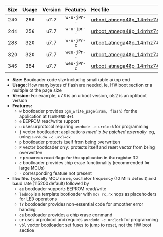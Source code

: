 |Size|Usage|Version|Features|Hex file|
|:-:|:-:|:-:|:-:|:--|
|240|256|u7.7|`w-u-jPr--`|[urboot_atmega48p_14mhz7456_460800bps_lednop_ur_vbl.hex](https://raw.githubusercontent.com/stefanrueger/urboot.hex/main/mcus/atmega48p/fcpu_14mhz7456/460800_bps/urboot_atmega48p_14mhz7456_460800bps_lednop_ur_vbl.hex)|
|244|256|u7.7|`w-u-jpr--`|[urboot_atmega48p_14mhz7456_460800bps_lednop_fr_ur_vbl.hex](https://raw.githubusercontent.com/stefanrueger/urboot.hex/main/mcus/atmega48p/fcpu_14mhz7456/460800_bps/urboot_atmega48p_14mhz7456_460800bps_lednop_fr_ur_vbl.hex)|
|288|320|u7.7|`w-u-jPr-c`|[urboot_atmega48p_14mhz7456_460800bps_lednop_fr_ce_ur_vbl.hex](https://raw.githubusercontent.com/stefanrueger/urboot.hex/main/mcus/atmega48p/fcpu_14mhz7456/460800_bps/urboot_atmega48p_14mhz7456_460800bps_lednop_fr_ce_ur_vbl.hex)|
|320|320|u7.7|`weu-jPr--`|[urboot_atmega48p_14mhz7456_460800bps_ee_lednop_fr_ur_vbl.hex](https://raw.githubusercontent.com/stefanrueger/urboot.hex/main/mcus/atmega48p/fcpu_14mhz7456/460800_bps/urboot_atmega48p_14mhz7456_460800bps_ee_lednop_fr_ur_vbl.hex)|
|346|384|u7.7|`weu-jPr-c`|[urboot_atmega48p_14mhz7456_460800bps_ee_lednop_fr_ce_ur_vbl.hex](https://raw.githubusercontent.com/stefanrueger/urboot.hex/main/mcus/atmega48p/fcpu_14mhz7456/460800_bps/urboot_atmega48p_14mhz7456_460800bps_ee_lednop_fr_ce_ur_vbl.hex)|

- **Size:** Bootloader code size including small table at top end
- **Usage:** How many bytes of flash are needed, ie, HW boot section or a multiple of the page size
- **Version:** For example, u7.6 is an urboot version, o5.2 is an optiboot version
- **Features:**
  + `w` bootloader provides `pgm_write_page(sram, flash)` for the application at `FLASHEND-4+1`
  + `e` EEPROM read/write support
  + `u` uses urprotocol requiring `avrdude -c urclock` for programming
  + `j` vector bootloader: applications *need to be patched externally*, eg, using `avrdude -c urclock`
  + `p` bootloader protects itself from being overwritten
  + `P` vector bootloader only: protects itself and reset vector from being overwritten
  + `r` preserves reset flags for the application in the register R2
  + `c` bootloader provides chip erase functionality (recommended for large MCUs)
  + `-` corresponding feature not present
- **Hex file:** typically MCU name, oscillator frequency (16 MHz default) and baud rate (115200 default) followed by
  + `ee` bootloader supports EEPROM read/write
  + `lednop` is a template bootloader with `mov rx,rx` nops as placeholders for LED operations
  + `fr` bootloader provides non-essential code for smoother error handing
  + `ce` bootloader provides a chip erase command
  + `ur` uses urprotocol and requires `avrdude -c urclock` for programming
  + `vbl` vector bootloader: set fuses to jump to reset, not the HW boot section
